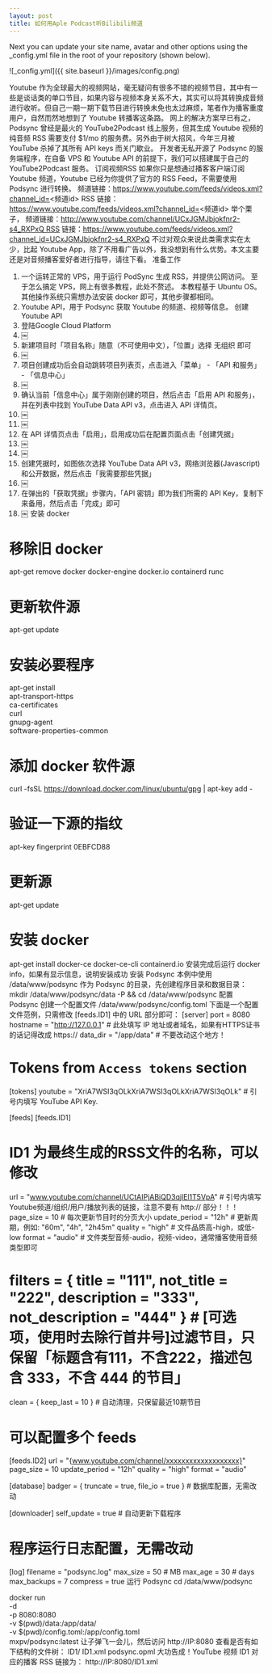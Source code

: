 ```yaml
---
layout: post
title: 如何用Aple Podcast听Bilibili频道
---
```


Next you can update your site name, avatar and other options using the _config.yml file in the root of your repository (shown below).

![_config.yml]({{ site.baseurl }}/images/config.png)

Youtube 作为全球最大的视频网站，毫无疑问有很多不错的视频节目，其中有一些是谈话类的单口节目，如果内容与视频本身关系不大，其实可以将其转换成音频进行收听。但自己一期一期下载节目进行转换未免也太过麻烦，笔者作为播客重度用户，自然而然地想到了 Youtube 转播客这条路。
网上的解决方案早已有之，Podsync 曾经是最火的 YouTube2Podcast 线上服务，但其生成 Youtube 视频的纯音频 RSS 需要支付 $1/mo 的服务费。另外由于树大招风，今年三月被 YouTube 杀掉了其所有 API keys 而关门歇业。
开发者无私开源了 Podsync 的服务端程序，在自备 VPS 和 Youtube API 的前提下，我们可以搭建属于自己的 YouTube2Podcast 服务。
订阅视频RSS
如果你只是想通过播客客户端订阅 Youtube 频道，Youtube 已经为你提供了官方的 RSS Feed，不需要使用 Podsync 进行转换。
频道链接：https://www.youtube.com/feeds/videos.xml?channel_id=<频道id> RSS 链接：https://www.youtube.com/feeds/videos.xml?channel_id=<频道id>
举个栗子， 频道链接：http://www.youtube.com/channel/UCxJGMJbjokfnr2-s4_RXPxQ RSS 链接：https://www.youtube.com/feeds/videos.xml?channel_id=UCxJGMJbjokfnr2-s4_RXPxQ
不过对观众来说此类需求实在太少，比起 Youtube App，除了不用看广告以外，我没想到有什么优势。本文主要还是对音频播客爱好者进行指导，请往下看。
准备工作
1. 一个运转正常的 VPS，用于运行 PodSync 生成 RSS，并提供公网访问。 至于怎么搞定 VPS，网上有很多教程，此处不赘述。 本教程基于 Ubuntu OS。其他操作系统只需想办法安装 docker 即可，其他步骤都相同。
2. Youtube API，用于 Podsync 获取 Youtube 的频道、视频等信息。
创建 Youtube API
1. 登陆Google Cloud Platform
2. ￼
3. 新建项目时「项目名称」随意（不可使用中文），「位置」选择 无组织 即可
4. ￼
5. 项目创建成功后会自动跳转项目列表页，点击进入「菜单」 - 「API 和服务」 - 「信息中心」
6. ￼
7. 确认当前「信息中心」属于刚刚创建的项目，然后点击「启用 API 和服务」，并在列表中找到 YouTube Data API v3，点击进入 API 详情页。
8. ￼
9. ￼
10. 在 API 详情页点击「启用」，启用成功后在配置页面点击「创建凭据」
11. ￼
12. ￼
13. 创建凭据时，如图依次选择 YouTube Data API v3，网络浏览器(Javascript) 和公开数据，然后点击「我需要那些凭据」
14. ￼
15. 在弹出的「获取凭据」步骤内，「API 密钥」即为我们所需的 API Key，复制下来备用，然后点击「完成」即可
16. ￼
安装 docker
# 移除旧 docker
apt-get remove docker docker-engine docker.io containerd runc

# 更新软件源
apt-get update

# 安装必要程序
apt-get install \
    apt-transport-https \
    ca-certificates \
    curl \
    gnupg-agent \
    software-properties-common

# 添加 docker 软件源
curl -fsSL https://download.docker.com/linux/ubuntu/gpg | apt-key add -

# 验证一下源的指纹
apt-key fingerprint 0EBFCD88

# 更新源
apt-get update

# 安装 docker
apt-get install docker-ce docker-ce-cli containerd.io
安装完成后运行 docker info，如果有显示信息，说明安装成功
安装 Podsync
本例中使用 /data/www/podsync 作为 Podsync 的目录，先创建程序目录和数据目录：
mkdir /data/www/podsync/data -P && cd /data/www/podsync
配置 Podsync
创建一个配置文件 /data/www/podsync/config.toml
下面是一个配置文件范例，只需修改 [feeds.ID1] 中的 URL 部分即可：
[server]
port = 8080
hostname = "http://127.0.0.1" # 此处填写 IP 地址或者域名，如果有HTTPS证书的话记得改成 https://
data_dir = "/app/data" # 不要改动这个地方！

# Tokens from `Access tokens` section
[tokens]
youtube = "XriA7WSI3qOLkXriA7WSI3qOLkXriA7WSI3qOLk" # 引号内填写 YouTube API Key.

[feeds]
  [feeds.ID1]
  # ID1 为最终生成的RSS文件的名称，可以修改
  url = "www.youtube.com/channel/UCtAIPjABiQD3qjlEl1T5VpA" # 引号内填写Youtube频道/组织/用户/播放列表的链接，注意不要有 http:// 部分！！！
  page_size = 10 # 每次更新节目时的分页大小
  update_period = "12h" # 更新周期，例如: "60m", "4h", "2h45m"
  quality = "high" # 文件品质高-high，或低-low
  format = "audio" # 文件类型音频-audio，视频-video，通常播客使用音频类型即可
  # filters = { title = "111", not_title = "222", description = "333", not_description = "444" } # [可选项，使用时去除行首井号]过滤节目，只保留「标题含有111，不含222，描述包含 333，不含 444 的节目」
  clean = { keep_last = 10 } # 自动清理，只保留最近10期节目
  # 可以配置多个 feeds
  [feeds.ID2]
  url = "{www.youtube.com/channel/xxxxxxxxxxxxxxxxxxx}"
  page_size = 10
  update_period = "12h"
  quality = "high"
  format = "audio"

[database]
  badger = { truncate = true, file_io = true } # 数据库配置，无需改动

[downloader]
self_update = true # 自动更新下载程序

# 程序运行日志配置，无需改动
[log]
filename = "podsync.log"
max_size = 50 # MB
max_age = 30 # days
max_backups = 7
compress = true
运行 Podsync
cd /data/www/podsync

docker run \
    -d \
    -p 8080:8080 \
    -v $(pwd)/data:/app/data/ \
    -v $(pwd)/config.toml:/app/config.toml \
    mxpv/podsync:latest
让子弹飞一会儿，然后访问 http://IP:8080 查看是否有如下结构的文件树：
ID1/
ID1.xml
podsync.opml
大功告成！YouTube 视频 ID1 对应的播客 RSS 链接为： http://IP:8080/ID1.xml
